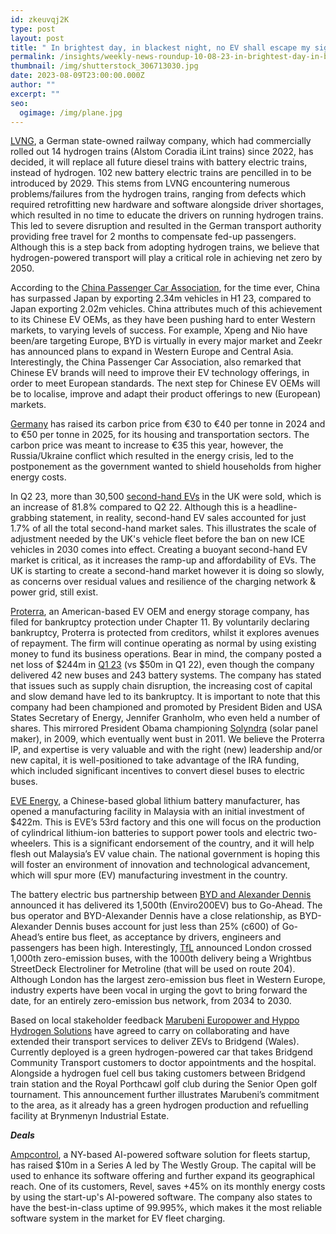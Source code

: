 ```yaml
---
id: zkeuvqj2K
type: post
layout: post
title: " In brightest day, in blackest night, no EV shall escape my sight!"
permalink: /insights/weekly-news-roundup-10-08-23-in-brightest-day-in-blackest-night-no-ev-shall-escape-my-sight/
thumbnail: /img/shutterstock_306713030.jpg
date: 2023-08-09T23:00:00.000Z
author: ""
excerpt: ""
seo:
  ogimage: /img/plane.jpg
---
```

[LVNG](https://qz.com/the-dream-of-the-first-hydrogen-rail-network-has-died-a-1850712386), a German state-owned railway company, which had commercially rolled out 14 hydrogen trains (Alstom Coradia iLint trains) since 2022, has decided, it will replace all future diesel trains with battery electric trains, instead of hydrogen. 102 new battery electric trains are pencilled in to be introduced by 2029. This stems from LVNG encountering numerous problems/failures from the hydrogen trains, ranging from defects which required retrofitting new hardware and software alongside driver shortages, which resulted in no time to educate the drivers on running hydrogen trains. This led to severe disruption and resulted in the German transport authority providing free travel for 2 months to compensate fed-up passengers. Although this is a step back from adopting hydrogen trains, we believe that hydrogen-powered transport will play a critical role in achieving net zero by 2050.

According to the [China Passenger Car Association](https://mp.weixin.qq.com/s?__biz=MzAxMDMxOTA4Ng==&mid=2651703603&idx=1&sn=f71865ded7e86cf92899c913a778719b&chksm=80ab4cb2b7dcc5a452220d0066fbe4db5d581a15bfb7f4dce2c37e64cd280ee86ca6e908e4d2&scene=126&sessionid=1691486911&subscene=227&key=839525186d511ea69bbd3dafec9945f8f5427b1ced5c232823a3bf4fd583578d498597292a337c84711690b2cc8eb46be82b67db04c44961b22b201294b4968c765d736fe97400802c2e67edf552134e316bf730ae423b6f06131e7082133b0faf96a712bd3f10ac6e742b27885f2adffeafccfcdd1022cb25d0590ecd3a74bd&ascene=78&uin=MjYyNzc5NDY0MA%3D%3D&devicetype=iMac+MacBook10%2C1+OSX+OSX+13.4.1+build(22F82)&version=13080110&nettype=WIFI&lang=en&countrycode=US&fontScale=100&exportkey=n_ChQIAhIQ0lBSvF0uoNqj9LB8Pr5z8RLxAQIE97dBBAEAAAAAAPxSDMTbiwAAAAAOpnltbLcz9gKNyK89dVj0T8StGiyu2epdvinyLCcpugy97NeVyG1GIsniySysTSyFoLpBAlOypUHy0SbC6cnB%2FDpDBAHXWBXHbVUiMfWMDTShLm6mOej18D3loB%2FBHKEozbCSeYUXI9vpcvT1ZI8phQXjQs%2BvnT0oqoJikE6tpSm64lg27d4G6FlrT10J6IlFcTfLV%2FEbC%2BYgeN7scHdJa3%2BIrwTmw4YQuR7yOhdqFokP%2BiiPzFcdxLZNlVFlY2om5X0SbzWC%2B9tgEflZdFGCw%2FuQ%2Bff0Xx7Efrc%3D&acctmode=0&pass_ticket=XiFCG7dx%2BWdCkU7tpE6jTZMZlQ7cCQfUBnjBXgZuceKOH%2FPF8t9cAvYnDNWx9b7Z&wx_header=0), for the time ever, China has surpassed Japan by exporting 2.34m vehicles in H1 23, compared to Japan exporting 2.02m vehicles. China attributes much of this achievement to its Chinese EV OEMs, as they have been pushing hard to enter Western markets, to varying levels of success. For example, Xpeng and Nio have been/are targeting Europe, BYD is virtually in every major market and Zeekr has announced plans to expand in Western Europe and Central Asia. Interestingly, the China Passenger Car Association, also remarked that Chinese EV brands will need to improve their EV technology offerings, in order to meet European standards. The next step for Chinese EV OEMs will be to localise, improve and adapt their product offerings to new (European) markets.

[Germany](https://www.bloomberg.com/news/articles/2023-08-09/germany-to-raise-carbon-price-to-40-in-2024-50-in-2025?srnd=premium-uk&sref=uFYGeRuc) has raised its carbon price from €30 to €40 per tonne in 2024 and to €50 per tonne in 2025, for its housing and transportation sectors. The carbon price was meant to increase to €35 this year, however, the Russia/Ukraine conflict which resulted in the energy crisis, led to the postponement as the government wanted to shield households from higher energy costs.

In Q2 23, more than 30,500 [second-hand EVs](https://news.sky.com/story/second-hand-electric-vehicle-sales-soar-to-record-levels-12936444) in the UK were sold, which is an increase of 81.8% compared to Q2 22. Although this is a headline-grabbing statement, in reality, second-hand EV sales accounted for just 1.7% of all the total second-hand market sales. This illustrates the scale of adjustment needed by the UK's vehicle fleet before the ban on new ICE vehicles in 2030 comes into effect. Creating a buoyant second-hand EV market is critical, as it increases the ramp-up and affordability of EVs. The UK is starting to create a second-hand market however it is doing so slowly, as concerns over residual values and resilience of the charging network & power grid, still exist.

[Proterra](https://www.reuters.com/business/autos-transportation/ev-firm-proterra-files-chapter-11-bankruptcy-2023-08-07/), an American-based EV OEM and energy storage company, has filed for bankruptcy protection under Chapter 11. By voluntarily declaring bankruptcy, Proterra is protected from creditors, whilst it explores avenues of repayment. The firm will continue operating as normal by using existing money to fund its business operations. Bear in mind, the company posted a net loss of $244m in [Q1 23](https://ir.proterra.com/financials/sec-filings/default.aspx) (vs $50m in Q1 22), even though the company delivered 42 new buses and 243 battery systems. The company has stated that issues such as supply chain disruption, the increasing cost of capital and slow demand have led to its bankruptcy. It is important to note that this company had been championed and promoted by President Biden and USA States Secretary of Energy, Jennifer Granholm, who even held a number of shares. This mirrored President Obama championing [Solyndra](https://freebeacon.com/energy/biden-said-ev-maker-proterra-was-getting-us-in-the-game-it-just-declared-bankruptcy/) (solar panel maker), in 2009, which eventually went bust in 2011. We believe the Proterra IP, and expertise is very valuable and with the right (new) leadership and/or new capital, it is well-positioned to take advantage of the IRA funding, which included significant incentives to convert diesel buses to electric buses.

[EVE Energy](http://www.china.org.cn/business/2023-08/08/content_99969218.htm), a Chinese-based global lithium battery manufacturer, has opened a manufacturing facility in Malaysia with an initial investment of $422m. This is EVE’s 53rd factory and this one will focus on the production of cylindrical lithium-ion batteries to support power tools and electric two-wheelers. This is a significant endorsement of the country, and it will help flesh out Malaysia’s EV value chain. The national government is hoping this will foster an environment of innovation and technological advancement, which will spur more (EV) manufacturing investment in the country.

The battery electric bus partnership between [BYD and Alexander Dennis](https://www.route-one.net/news/byd-alexander-dennis-partnership-reaches-1500th-delivery/) announced it has delivered its 1,500th (Enviro200EV) bus to Go-Ahead. The bus operator and BYD-Alexander Dennis have a close relationship, as BYD-Alexander Dennis buses account for just less than 25% (c600) of Go-Ahead’s entire bus fleet, as acceptance by drivers, engineers and passengers has been high. Interestingly, [TfL](https://www.route-one.net/news/london-surpasses-1000-zero-emission-buses-milestone/) announced London crossed 1,000th zero-emission buses, with the 1000th delivery being a Wrightbus StreetDeck Electroliner for Metroline (that will be used on route 204). Although London has the largest zero-emission bus fleet in Western Europe, industry experts have been vocal in urging the govt to bring forward the date, for an entirely zero-emission bus network, from 2034 to 2030.

Based on local stakeholder feedback [Marubeni Europower and Hyppo Hydrogen Solutions](https://www.h2-view.com/story/hydrogen-powered-vehicles-deployed-in-welsh-town-by-marubeni-and-hyppo-hydrogen-solutions/) have agreed to carry on collaborating and have extended their transport services to deliver ZEVs to Bridgend (Wales). Currently deployed is a green hydrogen-powered car that takes Bridgend Community Transport customers to doctor appointments and the hospital. Alongside a hydrogen fuel cell bus taking customers between Bridgend train station and the Royal Porthcawl golf club during the Senior Open golf tournament. This announcement further illustrates Marubeni’s commitment to the area, as it already has a green hydrogen production and refuelling facility at Brynmenyn Industrial Estate.

***Deals***

[Ampcontrol](https://www.newswire.com/news/ampcontrol-raises-10m-series-a-for-ai-powered-ev-fleet-charging-22091727), a NY-based AI-powered software solution for fleets startup, has raised $10m in a Series A led by The Westly Group. The capital will be used to enhance its software offering and further expand its geographical reach. One of its customers, Revel, saves +45% on its monthly energy costs by using the start-up's AI-powered software. The company also states to have the best-in-class uptime of 99.995%, which makes it the most reliable software system in the market for EV fleet charging.